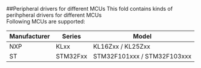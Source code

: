 ##Peripheral drivers for different MCUs
This fold contains kinds of perihpheral drivers for different MCUs   
Following MCUs are supported:   

  Manufacturer |   Series  |   Model       
-------------- | --------- | ----------  
      NXP      |    KLxx   | KL16Zxx / KL25Zxx   
      ST       |  STM32Fxx | STM32F101xxx / STM32F103xxx


